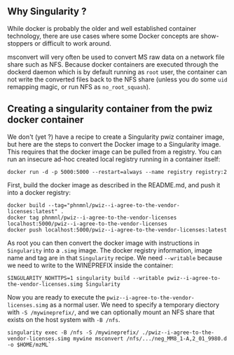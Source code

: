 ## Why Singularity ?

While docker is probably the older and well established container
technology, there are use cases where some Docker concepts are 
show-stoppers or difficult to work around. 

msconvert will very often be used to convert MS raw data 
on a network file share such as NFS. Because docker containers 
are executed through the dockerd daemon which is by default running 
as `root` user, the container can not write the converted files 
back to the NFS share (unless you do some `uid` remapping magic, 
or run NFS as `no_root_squash`).

## Creating a singularity container from the pwiz docker container

We don't (yet ?) have a recipe to create a Singularity pwiz container image,
but here are the steps to convert the Docker image to a Singularity image.
This requires that the docker image can be pulled from a registry.
You can run an insecure ad-hoc created local registry running in a container itself:
```
docker run -d -p 5000:5000 --restart=always --name registry registry:2
```

First, build the docker image as described in the README.md, and push it 
into a docker registry: 

```
docker build --tag="phnmnl/pwiz--i-agree-to-the-vendor-licenses:latest" .
docker tag phnmnl/pwiz--i-agree-to-the-vendor-licenses localhost:5000/pwiz--i-agree-to-the-vendor-licenses
docker push localhost:5000/pwiz--i-agree-to-the-vendor-licenses:latest
```

As root you can then convert the docker image with instructions in `Singularity`
into a `.simg` image. The docker registry information, image name and tag
are in that `Singularity` recipe. We need `--writable` because we need to
write to the WINEPREFIX inside the container:


```
SINGULARITY_NOHTTPS=1 singularity build --writable pwiz--i-agree-to-the-vendor-licenses.simg Singularity
```

Now you are ready to execute the `pwiz--i-agree-to-the-vendor-licenses.simg`
as a normal user. We need to specify a temporary diectory 
with `-S /mywineprefix/`, and we can optionally mount an NFS share that exists 
on the host system with `-B /nfs`. 


```
singularity exec -B /nfs -S /mywineprefix/ ./pwiz--i-agree-to-the-vendor-licenses.simg mywine msconvert /nfs/.../neg_MM8_1-A,2_01_9980.d -o $HOME/mzML`
```

